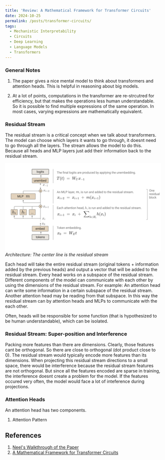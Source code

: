 ```yaml
---
title: 'Review: A Mathematical Framework for Transformer Circuits'
date: 2024-10-25
permalink: /posts/transformer-circuits/
tags:
  - Mechanistic Interpretability
  - Circuits
  - Deep Learning
  - Language Models
  - Transformers
---
```



### General Notes
1. The paper gives a nice mental model to think about transformers and attention heads. This is helpful in reasoning about big models.

2. At a lot of points, computations in the transformer are re-strcutred for efficiency, but that makes the operations less human understandable. So it is possible to find multiple expressions of the same operation. In most cases, varying expressions are mathematically equivalent.



### Residual Stream

The residual stream is a critical concept when we talk about transformers. The model can choose which layers it wants to go through, it doesnt need to go through all the layers. The stream allows the model to do this. Because all heads and MLP layers just add their information back to the residual stream. 


![Transformer Architecture](/images/blogs/architecture.png)
_Architecture: The center line is the residual stream_

Each head will take the entire residual stream (original tokens + information added by the previous heads) and output a vector that will be added to the residual stream. Every head works on a subspace of the residual stream. Different components of the model can communicate with each other by using the dimensions of the residual stream. For example: An attention head can write some information in a certain subspace of the residual stream. Another attention head may be reading from that subspace. In this way the residual stream can by attention heads and MLPs to communicate with the each other.

Often, heads will be responsible for some function (that is hypothesized to be human understandable), which can be isolated. 

### Residual Stream: Super-position and Interference
Packing more features than there are dimensions. Clearly, those features cant be orthogonal. So there are close to orthogonal (dot product close to 0). The residual stream would typically encode more features than its dimensions. When projecting this residual stream directions to a small space, there would be interference because the residual stream features are not orthogonal. But since all the features encoded are sparse in training, the interference doesnt create a problem for the model. If the features occured very often, the model would face a lot of inteference during projections.

### Attention Heads

An attention head has two components.
1. Attention Pattern














## References
1. [Neel's Walkthrough of the Paper](https://youtu.be/KV5gbOmHbjU?si=AybyWlRCTxAFhuqO)
2. [A Mathematical Framework for Transformer Circuits](https://transformer-circuits.pub/2021/framework/index.html)

